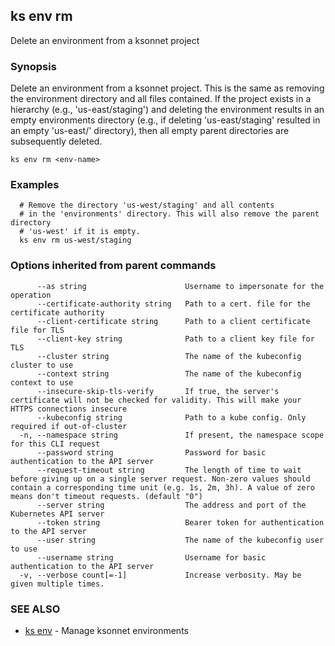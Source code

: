 ## ks env rm

Delete an environment from a ksonnet project

### Synopsis


Delete an environment from a ksonnet project. This is the same
as removing the <env-name> environment directory and all files contained. If the
project exists in a hierarchy (e.g., 'us-east/staging') and deleting the
environment results in an empty environments directory (e.g., if deleting
'us-east/staging' resulted in an empty 'us-east/' directory), then all empty
parent directories are subsequently deleted.

```
ks env rm <env-name>
```

### Examples

```
  # Remove the directory 'us-west/staging' and all contents
  #	in the 'environments' directory. This will also remove the parent directory
  # 'us-west' if it is empty.
  ks env rm us-west/staging
```

### Options inherited from parent commands

```
      --as string                      Username to impersonate for the operation
      --certificate-authority string   Path to a cert. file for the certificate authority
      --client-certificate string      Path to a client certificate file for TLS
      --client-key string              Path to a client key file for TLS
      --cluster string                 The name of the kubeconfig cluster to use
      --context string                 The name of the kubeconfig context to use
      --insecure-skip-tls-verify       If true, the server's certificate will not be checked for validity. This will make your HTTPS connections insecure
      --kubeconfig string              Path to a kube config. Only required if out-of-cluster
  -n, --namespace string               If present, the namespace scope for this CLI request
      --password string                Password for basic authentication to the API server
      --request-timeout string         The length of time to wait before giving up on a single server request. Non-zero values should contain a corresponding time unit (e.g. 1s, 2m, 3h). A value of zero means don't timeout requests. (default "0")
      --server string                  The address and port of the Kubernetes API server
      --token string                   Bearer token for authentication to the API server
      --user string                    The name of the kubeconfig user to use
      --username string                Username for basic authentication to the API server
  -v, --verbose count[=-1]             Increase verbosity. May be given multiple times.
```

### SEE ALSO
* [ks env](ks_env.md)	 - Manage ksonnet environments

